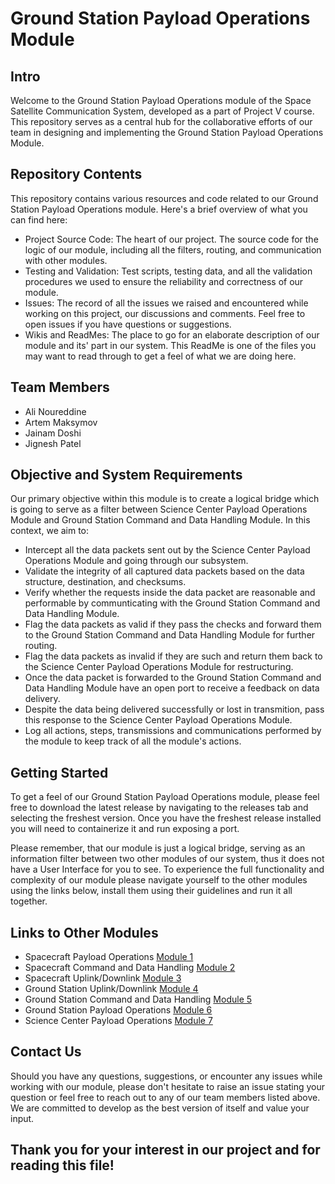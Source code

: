 # Ground Station Payload Operations Module

## Intro
  Welcome to the Ground Station Payload Operations module of the Space Satellite Communication System, developed as a part of Project V course.
  This repository serves as a central hub for the collaborative efforts of our team in designing and implementing the Ground Station Payload Operations Module.

## Repository Contents
  This repository contains various resources and code related to our Ground Station Payload Operations module. Here's a brief overview of what you can find here:
  - Project Source Code: The heart of our project. The source code for the logic of our module, including all the filters, routing, and communication with other modules.
  - Testing and Validation: Test scripts, testing data, and all the validation procedures we used to ensure the reliability and correctness of our module.
  - Issues: The record of all the issues we raised and encountered while working on this project, our discussions and comments. Feel free to open issues if you have questions or suggestions.
  - Wikis and ReadMes: The place to go for an elaborate description of our module and its' part in our system. This ReadMe is one of the files you may want to read through to get a feel of what we are doing here.

## Team Members
  - Ali Noureddine
  - Artem Maksymov
  - Jainam Doshi
  - Jignesh Patel

## Objective and System Requirements
  Our primary objective within this module is to create a logical bridge which is going to serve as a filter between Science Center Payload Operations Module and Ground Station Command and Data Handling Module. In this context, we aim to: 
  - Intercept all the data packets sent out by the Science Center Payload Operations Module and going through our subsystem.
  - Validate the integrity of all captured data packets based on the data structure, destination, and checksums.
  - Verify whether the requests inside the data packet are reasonable and performable by communticating with the Ground Station Command and Data Handling Module.
  - Flag the data packets as valid if they pass the checks and forward them to the Ground Station Command and Data Handling Module for further routing.
  - Flag the data packets as invalid if they are such and return them back to the Science Center Payload Operations Module for restructuring.
  - Once the data packet is forwarded to the Ground Station Command and Data Handling Module have an open port to receive a feedback on data delivery.
  - Despite the data being delivered successfully or lost in transmition, pass this response to the Science Center Payload Operations Module.
  - Log all actions, steps, transmissions and communications performed by the module to keep track of all the module's actions. 

## Getting Started
  To get a feel of our Ground Station Payload Operations module, please feel free to download the latest release by navigating to the releases tab and selecting the freshest version.
  Once you have the freshest release installed you will need to containerize it and run exposing a port.

  Please remember, that our module is just a logical bridge, serving as an information filter between two other modules of our system, thus it does not have a User Interface for you to see.
  To experience the full functionality and complexity of our module please navigate yourself to the other modules using the links below, install them using their guidelines and run it all together.

## Links to Other Modules
  - Spacecraft Payload Operations [Module 1](https://github.com)
  - Spacecraft Command and Data Handling [Module 2](https://github.com/omarnunezsiri/Spacecraft_CnDH)
  - Spacecraft Uplink/Downlink [Module 3](https://github.com/DJOladimeji/Project-V-Spacecraft-uplink-downlink-Group-7)
  - Ground Station Uplink/Downlink [Module 4](https://github.com/MateoVG-coding/CSCN73030-ProjectV-UplinkDownlink-GroundStation)
  - Ground Station Command and Data Handling [Module 5](https://github.com/Inventhrice/GroundStation_CNDH)
  - Ground Station Payload Operations [Module 6](https://github.com/Aliouchi/spacecoms_ground_payload)
  - Science Center Payload Operations [Module 7](https://github.com/tylerscheifley/CSCN73030_PC_PayloadOps_Group2)

## Contact Us
  Should you have any questions, suggestions, or encounter any issues while working with our module, please don't hesitate to raise an issue stating your question or feel free to reach out to any of our team members listed above. 
  We are committed to develop as the best version of itself and value your input.

## Thank you for your interest in our project and for reading this file!
